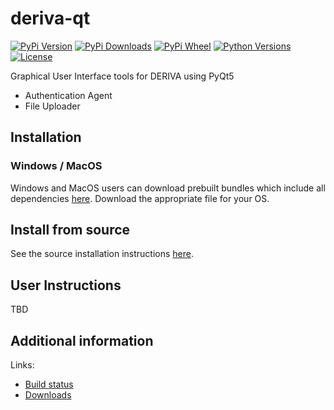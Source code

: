 # deriva-qt
[![PyPi Version](https://img.shields.io/pypi/v/deriva-qt.svg)](https://pypi.python.org/pypi/deriva-qt)
[![PyPi Downloads](https://img.shields.io/pypi/dm/deriva-qt.svg)](https://pypistats.org/packages/deriva-qt)
[![PyPi Wheel](https://img.shields.io/pypi/wheel/deriva-qt.svg)](https://pypi.python.org/pypi/deriva-qt)
[![Python Versions](https://img.shields.io/pypi/pyversions/deriva-qt.svg)](https://pypi.python.org/pypi/deriva-qt)
[![License](https://img.shields.io/pypi/l/deriva-qt.svg)](https://www.gnu.org/licenses/gpl-3.0)

Graphical User Interface tools for DERIVA using PyQt5

* Authentication Agent
* File Uploader

## Installation
### Windows / MacOS
Windows and MacOS users can download prebuilt bundles which include all
dependencies [here](https://github.com/informatics-isi-edu/deriva-client-bundle/releases).
Download the appropriate file for your OS.

## Install from source

See the source installation instructions [here](https://github.com/informatics-isi-edu/deriva-client-bundle/blob/master/README.md).


## User Instructions 

TBD


## Additional information
Links:
* [Build status](http://buildbot.derivacloud.org/)
* [Downloads](http://buildbot.derivacloud.org/~buildbot/deriva-client-bundle/)
